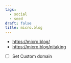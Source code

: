 ```yaml
---
tags:
  - social
  - seed
draft: false
title: micro.blog
---
```

- https://micro.blog/
- https://micro.blog/nitaking
- [ ] Set Custom domain
